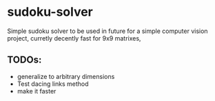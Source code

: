 ﻿# sudoku-solver
Simple sudoku solver to be used in future for a simple computer vision project, curretly decently fast for 9x9 matrixes, 
## TODOs:
* generalize to arbitrary dimensions
* Test dacing links method
* make it faster
